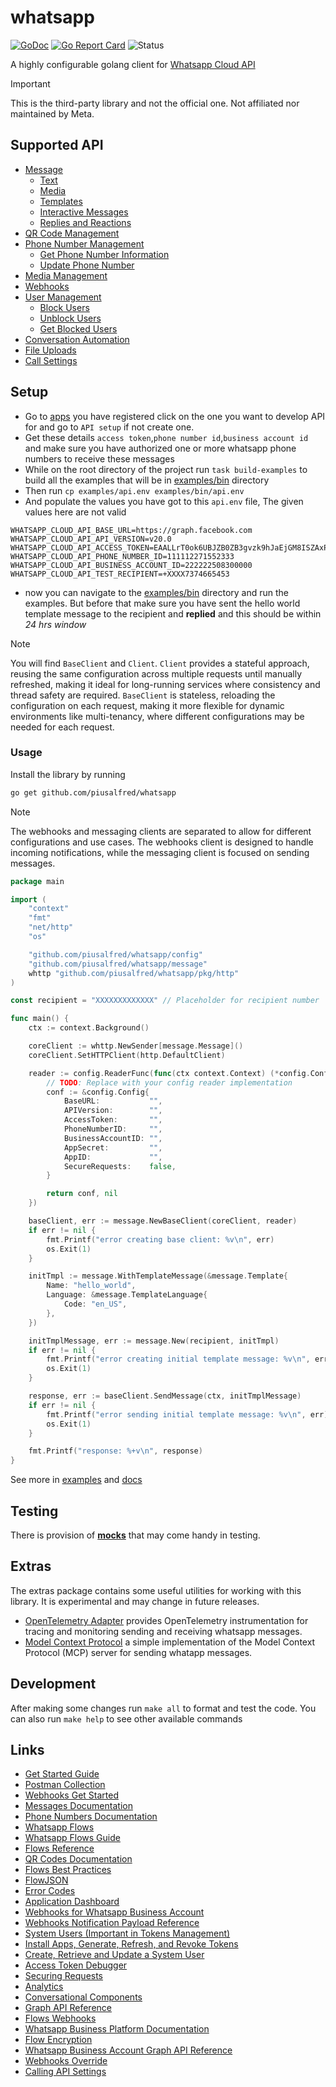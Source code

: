 # whatsapp

[![GoDoc](https://godoc.org/github.com/piusalfred/whatsapp?status.svg)](https://godoc.org/github.com/piusalfred/whatsapp)
[![Go Report Card](https://goreportcard.com/badge/github.com/piusalfred/whatsapp)](https://goreportcard.com/report/github.com/piusalfred/whatsapp)
![Status](https://img.shields.io/badge/status-alpha-red)

A highly configurable golang client for [Whatsapp Cloud API](https://www.postman.com/meta/whatsapp-business-platform/collection/wlk6lh4/whatsapp-cloud-api)

> [!IMPORTANT]  
> This is the third-party library and not the official one. Not affiliated nor maintained by Meta.


## Supported API

- [Message](./message)
  - [Text](./message)
  - [Media](./message)
  - [Templates](./message)
  - [Interactive Messages](./message)
  - [Replies and Reactions](./message)
- [QR Code Management](./qrcode)
- [Phone Number Management](./phonenumber)
  - [Get Phone Number Information](./phonenumber)
  - [Update Phone Number](./phonenumber)
- [Media Management](./media)
- [Webhooks](./webhooks)
- [User Management](./user)
  - [Block Users](./user)
  - [Unblock Users](./user)
  - [Get Blocked Users](./user)
- [Conversation Automation](./conversation/automation)
- [File Uploads](./uploads)
- [Call Settings](./settings)


## Setup

- Go to [apps](https://developers.facebook.com/apps) you have registered click on the one you want to develop API for and go to `API setup` if not create one.
- Get these details `access token`,`phone number id`,`business account id` and make sure you have authorized one or more whatsapp phone numbers to receive these messages
- While on the root directory of the project run `task build-examples` to build all the examples that will be in  [examples/bin](./examples/bin) directory
- Then run `cp examples/api.env examples/bin/api.env`
- And populate the values you have got to this `api.env` file, The given values here are not valid
```dotenv
WHATSAPP_CLOUD_API_BASE_URL=https://graph.facebook.com
WHATSAPP_CLOUD_API_API_VERSION=v20.0
WHATSAPP_CLOUD_API_ACCESS_TOKEN=EAALLrT0ok6UBJZB0ZB3gvzk9hJaEjGM8ISZAxPR5e3ZAFn4RmBIThoeK0XOdbKv8y2zB3YQ7uaijShZBjVIcZD
WHATSAPP_CLOUD_API_PHONE_NUMBER_ID=111112271552333
WHATSAPP_CLOUD_API_BUSINESS_ACCOUNT_ID=222222508300000
WHATSAPP_CLOUD_API_TEST_RECIPIENT=+XXXX7374665453
```
- now you can navigate to the  [examples/bin](./examples/bin) directory and run the examples. But before that make sure you have sent the hello world
template message to the recipient and **replied** and this should be within *24 hrs window*

> [!NOTE]
> You will find `BaseClient` and `Client`.
> `Client` provides a stateful approach, reusing the same configuration across multiple requests until manually refreshed, making it ideal for long-running services where consistency and thread safety are required.
> `BaseClient` is stateless, reloading the configuration on each request, making it more flexible for dynamic environments like multi-tenancy, where different configurations may be needed for each request.


### Usage
Install the library by running

```bash
go get github.com/piusalfred/whatsapp
```

> [!NOTE]
> The webhooks and messaging clients are separated to allow for different configurations and use cases. The webhooks client is designed to handle incoming notifications,
> while the messaging client is focused on sending messages.

```go
package main

import (
	"context"
	"fmt"
	"net/http"
	"os"

	"github.com/piusalfred/whatsapp/config"
	"github.com/piusalfred/whatsapp/message"
	whttp "github.com/piusalfred/whatsapp/pkg/http"
)

const recipient = "XXXXXXXXXXXXX" // Placeholder for recipient number

func main() {
	ctx := context.Background()

	coreClient := whttp.NewSender[message.Message]()
	coreClient.SetHTTPClient(http.DefaultClient)

	reader := config.ReaderFunc(func(ctx context.Context) (*config.Config, error) {
		// TODO: Replace with your config reader implementation
		conf := &config.Config{
			BaseURL:           "",
			APIVersion:        "",
			AccessToken:       "",
			PhoneNumberID:     "",
			BusinessAccountID: "",
			AppSecret:         "",
			AppID:             "",
			SecureRequests:    false,
		}

		return conf, nil
	})

	baseClient, err := message.NewBaseClient(coreClient, reader)
	if err != nil {
		fmt.Printf("error creating base client: %v\n", err)
		os.Exit(1)
	}

	initTmpl := message.WithTemplateMessage(&message.Template{
		Name: "hello_world",
		Language: &message.TemplateLanguage{
			Code: "en_US",
		},
	})

	initTmplMessage, err := message.New(recipient, initTmpl)
	if err != nil {
		fmt.Printf("error creating initial template message: %v\n", err)
		os.Exit(1)
	}

	response, err := baseClient.SendMessage(ctx, initTmplMessage)
	if err != nil {
		fmt.Printf("error sending initial template message: %v\n", err)
		os.Exit(1)
	}

	fmt.Printf("response: %+v\n", response)
}
```

See more in [examples](./_examples/) and [docs](./docs/README.md)


## Testing
There is provision of [**mocks**](./mocks) that may come handy in testing.

## Extras
The extras package contains some useful utilities for working with this library. It is experimental and may change in future releases.
- [OpenTelemetry Adapter](./extras/otel) provides OpenTelemetry instrumentation for tracing and monitoring sending and receiving whatsapp messages.
- [Model Context Protocol](./extras/mcp) a simple implementation of the Model Context Protocol (MCP) server for sending whatapp messages.


## Development
After making some changes run `make all` to format and test the code. You can also run `make help` to see other available commands

## Links
- [Get Started Guide](https://developers.facebook.com/docs/whatsapp/cloud-api/get-started)
- [Postman Collection](https://www.postman.com/meta/whatsapp-business-platform/collection/wlk6lh4/whatsapp-cloud-api)
- [Webhooks Get Started](https://developers.facebook.com/docs/graph-api/webhooks/getting-started)
- [Messages Documentation](https://developers.facebook.com/docs/whatsapp/cloud-api/guides/send-messages)
- [Phone Numbers Documentation](https://developers.facebook.com/docs/whatsapp/cloud-api/phone-numbers)
- [Whatsapp Flows](https://developers.facebook.com/docs/whatsapp/flows/)
- [Whatsapp Flows Guide](https://developers.facebook.com/docs/whatsapp/flows/guides)
- [Flows Reference](https://developers.facebook.com/docs/whatsapp/flows/reference/)
- [QR Codes Documentation](https://developers.facebook.com/docs/whatsapp/business-management-api/qr-codes/)
- [Flows Best Practices](https://developers.facebook.com/docs/whatsapp/flows/guides/bestpractices)
- [FlowJSON](https://developers.facebook.com/docs/whatsapp/flows/reference/flowjson)
- [Error Codes](https://developers.facebook.com/docs/whatsapp/cloud-api/support/error-codes/)
- [Application Dashboard](https://developers.facebook.com/apps/)
- [Webhooks for Whatsapp Business Account](https://developers.facebook.com/docs/graph-api/webhooks/getting-started/webhooks-for-whatsapp)
- [Webhooks Notification Payload Reference](https://developers.facebook.com/docs/whatsapp/cloud-api/webhooks/components)
- [System Users (Important in Tokens Management)](https://developers.facebook.com/docs/marketing-api/system-users/overview)
- [Install Apps, Generate, Refresh, and Revoke Tokens](https://developers.facebook.com/docs/marketing-api/system-users/install-apps-and-generate-tokens/#revoke-token)
- [Create, Retrieve and Update a System User](https://developers.facebook.com/docs/marketing-api/system-users/create-retrieve-update)
- [Access Token Debugger](https://developers.facebook.com/tools/accesstoken/)
- [Securing Requests](https://developers.facebook.com/docs/graph-api/guides/secure-requests)
- [Analytics](https://developers.facebook.com/docs/whatsapp/business-management-api/analytics#analytics-parameters)
- [Conversational Components](https://developers.facebook.com/docs/whatsapp/cloud-api/phone-numbers/conversational-components)
- [Graph API Reference](https://developers.facebook.com/docs/graph-api)
- [Flows Webhooks](https://developers.facebook.com/docs/whatsapp/flows/reference/flowswebhooks)
- [Whatsapp Business Platform Documentation](https://developers.facebook.com/docs/whatsapp)
- [Flow Encryption](https://developers.facebook.com/docs/whatsapp/cloud-api/reference/whatsapp-business-encryption)
- [Whatsapp Business Account Graph API Reference](https://developers.facebook.com/docs/graph-api/reference/whats-app-business-account/)
- [Webhooks Override](https://developers.facebook.com/docs/whatsapp/embedded-signup/webhooks/override)
- [Calling API Settings](https://developers.facebook.com/docs/whatsapp/cloud-api/calling/call-settings)